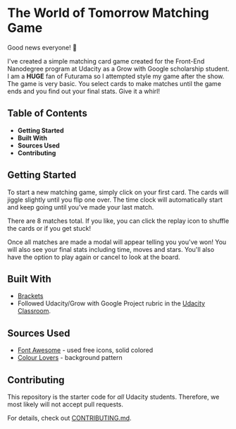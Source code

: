# The World of Tomorrow Matching Game

Good news everyone! :rocket: 

I've created a simple matching card game created for the Front-End Nanodegree program at Udacity as a Grow with Google scholarship student. I am a **HUGE** fan of Futurama so I attempted style my game after the show. The game is very basic.  You select cards to make matches until the game ends and you find out your final stats. Give it a whirl!

## Table of Contents

* **Getting Started**
* **Built With**
* **Sources Used**
* **Contributing**

## Getting Started

To start a new matching game, simply click on your first card. The cards will jiggle slightly until you flip one over. The time clock will automatically start and keep going until you've made your last match. 

There are 8 matches total. If you like, you can click the replay icon to shuffle the cards or if you get stuck! 

Once all matches are made a modal will appear telling you you've won! You will also see your final stats including time, moves and stars. You'll also have the option to play again or cancel to look at the board. 

## Built With
  * [Brackets](http://brackets.io/)
  * Followed Udacity/Grow with Google Project rubric in the [Udacity Classroom](https://classroom.udacity.com/me).
  
## Sources Used
  * [Font Awesome](https://fontawesome.com/) - used free icons, solid colored
  * [Colour Lovers](http://www.colourlovers.com/pattern/4119960/Escape_from_PlanetX!) - background pattern

## Contributing

This repository is the starter code for _all_ Udacity students. Therefore, we most likely will not accept pull requests.

For details, check out [CONTRIBUTING.md](CONTRIBUTING.md).

